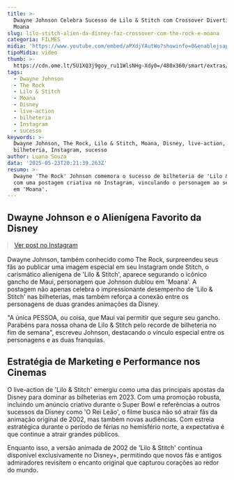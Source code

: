```yaml
---
title: >-
  Dwayne Johnson Celebra Sucesso de Lilo & Stitch com Crossover Divertido em
  Moana
slug: lilo-stitch-alien-da-disney-faz-crossover-com-the-rock-e-moana
categoria: FILMES
midia: 'https://www.youtube.com/embed/aPXdjYAutWo?showinfo=0&enablejsapi=1'
tipoMidia: video
thumb: >-
  https://cdn.ome.lt/SU1XQ3j9goy_ru11WlsNHg-Xdy0=/480x360/smart/extras/conteudos/Captura_de_tela_2025-05-23_165806.png
tags:
  - Dwayne Johnson
  - The Rock
  - Lilo & Stitch
  - Moana
  - Disney
  - live-action
  - bilheteria
  - Instagram
  - sucesso
keywords: >-
  Dwayne Johnson, The Rock, Lilo & Stitch, Moana, Disney, live-action,
  bilheteria, Instagram, sucesso
author: Luana Souza
data: '2025-05-23T20:21:39.263Z'
resumo: >-
  Dwayne 'The Rock' Johnson comemora o sucesso de bilheteria de 'Lilo & Stitch'
  com uma postagem criativa no Instagram, vinculando o personagem ao seu papel
  em 'Moana'.
---
```


## Dwayne Johnson e o Alienígena Favorito da Disney

<blockquote class="instagram-media" data-instgrm-permalink="https://www.instagram.com/p/DKAUXo9vN0F/" data-instgrm-version="14" style="width:100%; max-width:540px; margin:1rem auto;"><a href="https://www.instagram.com/p/DKAUXo9vN0F/">Ver post no Instagram</a></blockquote>

Dwayne Johnson, também conhecido como The Rock, surpreendeu seus fãs ao publicar uma imagem especial em seu Instagram onde Stitch, o carismático alienígena de 'Lilo & Stitch', aparece segurando o icônico gancho de Maui, personagem que Johnson dublou em 'Moana'. A postagem não apenas celebra o impressionante desempenho de 'Lilo & Stitch' nas bilheterias, mas também reforça a conexão entre os personagens de duas grandes animações da Disney.

"A única PESSOA, ou coisa, que Maui vai permitir que segure seu gancho. Parabéns para nossa ohana de Lilo & Stitch pelo recorde de bilheteria no fim de semana", escreveu Johnson, destacando o vínculo especial entre os personagens e as duas franquias.

## Estratégia de Marketing e Performance nos Cinemas

O live-action de 'Lilo & Stitch' emergiu como uma das principais apostas da Disney para dominar as bilheterias em 2023. Com uma promoção robusta, incluindo um anúncio criativo durante o Super Bowl e referências a outros sucessos da Disney como 'O Rei Leão', o filme busca não só atrair fãs da animação original de 2002, mas também novas audiências. Com estreia estratégica durante o período de férias no hemisfério norte, a expectativa é que continue a atrair grandes públicos.

Enquanto isso, a versão animada de 2002 de 'Lilo & Stitch' continua disponível exclusivamente no Disney+, permitindo que novos fãs e antigos admiradores revisitem o encanto original que capturou corações ao redor do mundo.
